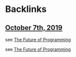 
# Backlinks
## [October 7th, 2019](<October 7th, 2019.md>)
see [The Future of Programming](<The Future of Programming.md>)

see [The Future of Programming](<The Future of Programming.md>)

